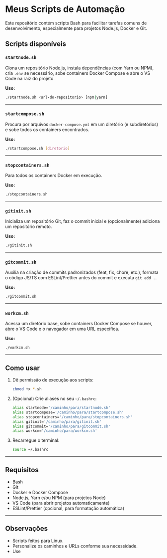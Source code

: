 # Meus Scripts de Automação

Este repositório contém scripts Bash para facilitar tarefas comuns de desenvolvimento, especialmente para projetos Node.js, Docker e Git.

## Scripts disponíveis

### `startnode.sh`
Clona um repositório Node.js, instala dependências (com Yarn ou NPM), cria `.env` se necessário, sobe containers Docker Compose e abre o VS Code na raiz do projeto.

**Uso:**
```bash
./startnode.sh <url-do-repositorio> [npm|yarn]
```

---

### `startcompose.sh`
Procura por arquivos `docker-compose.yml` em um diretório (e subdiretórios) e sobe todos os containers encontrados.

**Uso:**
```bash
./startcompose.sh [diretorio]
```

---

### `stopcontainers.sh`
Para todos os containers Docker em execução.

**Uso:**
```bash
./stopcontainers.sh
```

---

### `gitinit.sh`
Inicializa um repositório Git, faz o commit inicial e (opcionalmente) adiciona um repositório remoto.

**Uso:**
```bash
./gitinit.sh
```

---

### `gitcommit.sh`
Auxilia na criação de commits padronizados (feat, fix, chore, etc.), formata o código JS/TS com ESLint/Prettier antes do commit e executa `git add .`.

**Uso:**
```bash
./gitcommit.sh
```

---

### `workcm.sh`
Acessa um diretório base, sobe containers Docker Compose se houver, abre o VS Code e o navegador em uma URL específica.

**Uso:**
```bash
./workcm.sh
```

---

## Como usar

1. Dê permissão de execução aos scripts:
   ```bash
   chmod +x *.sh
   ```

2. (Opcional) Crie aliases no seu `~/.bashrc`:
   ```bash
   alias startnode='/caminho/para/startnode.sh'
   alias startcompose='/caminho/para/startcompose.sh'
   alias stopcontainers='/caminho/para/stopcontainers.sh'
   alias gitinit='/caminho/para/gitinit.sh'
   alias gitcommit='/caminho/para/gitcommit.sh'
   alias workcm='/caminho/para/workcm.sh'
   ```

3. Recarregue o terminal:
   ```bash
   source ~/.bashrc
   ```

---

## Requisitos

- Bash
- Git
- Docker e Docker Compose
- Node.js, Yarn e/ou NPM (para projetos Node)
- VS Code (para abrir projetos automaticamente)
- ESLint/Prettier (opcional, para formatação automática)

---

## Observações

- Scripts feitos para Linux.
- Personalize os caminhos e URLs conforme sua necessidade.
- Use